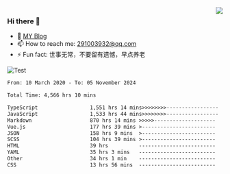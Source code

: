 <img align='right' src='https://github-readme-stats.vercel.app/api?username=niaogege&show_icons=true&theme=radical'/>

### Hi there 👋

- 🌱 [MY Blog](https://bythewayer.com/)
- 📫 How to reach me: 291003932@qq.com
- ⚡ Fun fact:  世事无常，不要留有遗憾，早点养老

![Test](https://github-readme-stats.vercel.app/api/top-langs/?username=niaogege&layout=compact)

<!--START_SECTION:waka-->

```txt
From: 10 March 2020 - To: 05 November 2024

Total Time: 4,566 hrs 10 mins

TypeScript                 1,551 hrs 14 mins>>>>>>>>-----------------   33.97 %
JavaScript                 1,533 hrs 44 mins>>>>>>>>-----------------   33.59 %
Markdown                   870 hrs 14 mins >>>>>--------------------   19.06 %
Vue.js                     177 hrs 39 mins >------------------------   03.89 %
JSON                       158 hrs 9 mins  >------------------------   03.46 %
SCSS                       104 hrs 39 mins >------------------------   02.29 %
HTML                       39 hrs          -------------------------   00.85 %
YAML                       35 hrs 3 mins   -------------------------   00.77 %
Other                      34 hrs 1 min    -------------------------   00.75 %
CSS                        13 hrs 56 mins  -------------------------   00.31 %
```

<!--END_SECTION:waka-->
